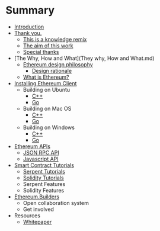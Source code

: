 # Summary

* [Introduction](README.md)
* [Thank you.](thank_you.md)
   * [This is a knowledge remix](this_is_a_knowledge_remix.md)
   * [The aim of this work](the_aim_of_this_work.md)
   * [Special thanks](special_thanks.md)
* [The Why, How and What](They why, How and What.md)
   * [Ethereum design philosophy](design_philosophy.md)
       * [Design rationale](design_rationale.md)
   * [What is Ethereum?](what_is_ethereum.md)
* [Installing Ethereum Client](installing_ethereum.md)
   * Building on Ubuntu
       * [C++](ubuntu_cpp_build.md)
       * [Go](ubuntu_go_build.md)
   * Building on Mac OS
       * [C++](mac_cpp_build.md)
       * [Go](mac_go_build.md)
   * Building on Windows
       * [C++](win_cpp_build.md)
       * [Go](win_go_build.md)
* [Ethereum APIs](ethereum_apis.md)
   * [JSON RPC API](ethereum_json_rpc.md)
   * [Javascript API](ethereum_javascript_api.md)
* [Smart Contract Tutorials](smart_contract_tutorials.md)
   * [Serpent Tutorials](serpent_tutorials.md)
   * [Solidity Tutorials](solidity_tutorials.md)
   * Serpent Features
   * Solidity Features
* [Ethereum.Builders](ethereumbuilders.md)
   * Open collaboration system
   * Get involved
* Resources
   * [Whitepaper](whitepaper.md)

